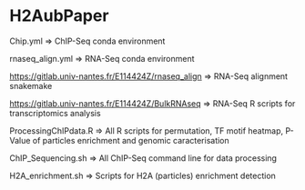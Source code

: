 # H2AubPaper

Chip.yml => ChIP-Seq conda environment

rnaseq_align.yml => RNA-Seq conda environment

https://gitlab.univ-nantes.fr/E114424Z/rnaseq_align => RNA-Seq alignment snakemake

https://gitlab.univ-nantes.fr/E114424Z/BulkRNAseq => RNA-Seq R scripts for transcriptomics analysis

ProcessingChIPdata.R => All R scripts for permutation, TF motif heatmap, P-Value of particles enrichment and genomic caracterisation

ChIP_Sequencing.sh => All ChIP-Seq command line for data processing

H2A_enrichment.sh => Scripts for H2A (particles) enrichment detection
